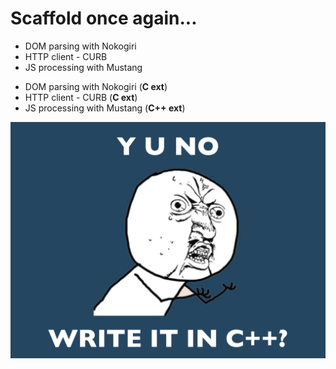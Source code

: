 <!SLIDE center>
# Scaffold once again...

<!SLIDE center bullets>
* DOM parsing with Nokogiri
* HTTP client - CURB
* JS processing with Mustang

<!SLIDE center bullets>
* DOM parsing with Nokogiri (**C ext**)
* HTTP client - CURB (**C ext**) 
* JS processing with Mustang (**C++ ext**)

<!SLIDE center meme>
<img src="images/yuno.png" />
